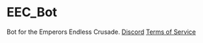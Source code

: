 # EEC_Bot
Bot for the Emperors Endless Crusade.
[Discord](https://discord.gg/c63NrTSvRz)
[Terms of Service](https://github.com/Geek-x104/EEC_Bot/wiki/Terms-of-Service)
